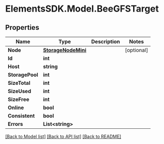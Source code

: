 # ElementsSDK.Model.BeeGFSTarget

## Properties

Name | Type | Description | Notes
------------ | ------------- | ------------- | -------------
**Node** | [**StorageNodeMini**](StorageNodeMini.md) |  | [optional] 
**Id** | **int** |  | 
**Host** | **string** |  | 
**StoragePool** | **int** |  | 
**SizeTotal** | **int** |  | 
**SizeUsed** | **int** |  | 
**SizeFree** | **int** |  | 
**Online** | **bool** |  | 
**Consistent** | **bool** |  | 
**Errors** | **List&lt;string&gt;** |  | 

[[Back to Model list]](../README.md#documentation-for-models) [[Back to API list]](../README.md#documentation-for-api-endpoints) [[Back to README]](../README.md)

